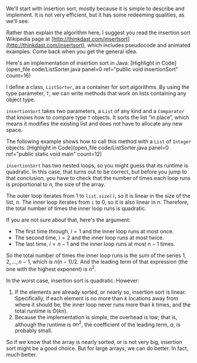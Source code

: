 We'll start with insertion sort, mostly because it is simple to describe and implement. It is not very efficient, but it has some redeeming qualities, as we'll see.


Rather than explain the algorithm here, I suggest you read the insertion sort Wikipedia page at [http://thinkdast.com/insertsort](http://thinkdast.com/insertsort), which includes pseudocode and animated examples. Come back when you get the general idea.

Here's an implementation of insertion sort in Java: [Highlight in Code](open_file code/ListSorter.java panel=0 ref="public void insertionSort" count=16)



I define a class, `ListSorter`, as a container for sort algorithms. By using the type parameter, `T`, we can write methods that work on lists containing any object type.


`insertionSort` takes two parameters, a `List` of any kind and a `Comparator` that knows how to compare type `T` objects. It sorts the list “in place”, which means it modifies the existing list and does not have to allocate any new space.


The following example shows how to call this method with a `List` of `Integer` objects: [Highlight in Code](open_file code/ListSorter.java panel=0 ref="public static void main" count=12)



`insertionSort` has two nested loops, so you might guess that its runtime is quadratic. In this case, that turns out to be correct, but before you jump to that conclusion, you have to check that the number of times each loop runs is proportional to $n$, the size of the array.


The outer loop iterates from 1 to `list.size()`, so it is linear in the size of the list, $n$. The inner loop iterates from `i` to 0, so it is also linear in $n$. Therefore, the total number of times the inner loop runs is quadratic.


If you are not sure about that, here's the argument:



*  The first time through, $i=1$ and the inner loop runs at most once.
*  The second time, $i=2$ and the inner loop runs at most twice.
*  The last time, $i=n-1$ and the inner loop runs at most $n-1$ times. 

So the total number of times the inner loop runs is the sum of the series $1, 2, \ldots , n-1$, which is $n (n-1) / 2$. And the leading term of that expression (the one with the highest exponent) is $n^2$.


In the worst case, insertion sort is quadratic. However:



1.  If the elements are already sorted, or nearly so, insertion sort is linear. Specifically, if each element is no more than $k$ locations away from where it should be, the inner loop never runs more than $k$ times, and the total runtime is $O(kn)$.
1.  Because the implementation is simple, the overhead is low; that is, although the runtime is $a n^2$, the coefficient of the leading term, $a$, is probably small. 

So if we know that the array is nearly sorted, or is not very big, insertion sort might be a good choice. But for large arrays, we can do better. In fact, much better.